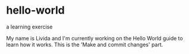# hello-world
a learning exercise


My name is Livida and I'm currently working on the Hello World guide to learn how it works. This is the 'Make and commit changes' part.

